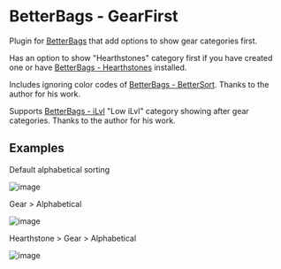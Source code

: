 ﻿# BetterBags - GearFirst

Plugin for [BetterBags](https://www.curseforge.com/wow/addons/better-bags) that add options to show gear categories first.

Has an option to show "Hearthstones" category first if you have created one or have [BetterBags - Hearthstones](https://www.curseforge.com/wow/addons/betterbags-hearthstones) installed.

Includes ignoring color codes of [BetterBags - BetterSort](https://www.curseforge.com/wow/addons/betterbags-bettersort). Thanks to the author for his work.

Supports [BetterBags - iLvl](https://www.curseforge.com/wow/addons/betterbags-ilvl) "Low iLvl" category showing after gear categories. Thanks to the author for his work.

## Examples

Default alphabetical sorting

![image](https://imgur.com/53fSPSc.png)

Gear > Alphabetical

![image](https://imgur.com/qBSlu0W.png)

Hearthstone > Gear > Alphabetical

![image](https://imgur.com/V0iwQlM.png)